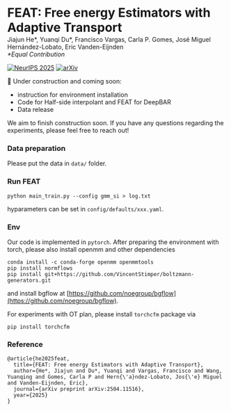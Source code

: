 <h1 style="margin-bottom:0;">FEAT: Free energy Estimators with Adaptive Transport</h1>
<p style="margin-top:2px;">
  Jiajun He*, Yuanqi Du*, Francisco Vargas, Carla P. Gomes, José Miguel Hernández-Lobato, Eric Vanden-Eijnden<br>
  <em>*Equal Contribution</em>
</p>

[![NeurIPS 2025](https://img.shields.io/badge/NeurIPS-2025-00b3b3.svg)]([https://neurips.cc/](https://neurips.cc/virtual/2025/poster/118966)) [![arXiv](https://img.shields.io/badge/arXiv-2504.11516-b31b1b.svg)](https://arxiv.org/abs/2504.11516) 



🚧 Under construction and coming soon:
- instruction for environment installation
- Code for Half-side interpolant and FEAT for DeepBAR
- Data release

We aim to finish construction soon. If you have any questions regarding the experiments, please feel free to reach out!



### Data preparation

Please put the data in ```data/``` folder.


### Run FEAT

```
python main_train.py --config gmm_si > log.txt
```

hyparameters can be set in ```config/defaults/xxx.yaml```.



### Env

Our code is implemented in ```pytorch```. After preparing the environment with torch, please also install openmm and other dependencies

```
conda install -c conda-forge openmm openmmtools
pip install normflows
pip install git+https://github.com/VincentStimper/boltzmann-generators.git
```
and install bgflow at [https://github.com/noegroup/bgflow](https://github.com/noegroup/bgflow).

For experiments with OT plan, please install ```torchcfm``` package via

```
pip install torchcfm
```

### Reference
```
@article{he2025feat,
  title={FEAT: Free energy Estimators with Adaptive Transport},
  author={He*, Jiajun and Du*, Yuanqi and Vargas, Francisco and Wang, Yuanqing and Gomes, Carla P and Hern{\'a}ndez-Lobato, Jos{\'e} Miguel and Vanden-Eijnden, Eric},
  journal={arXiv preprint arXiv:2504.11516},
  year={2025}
}
```

